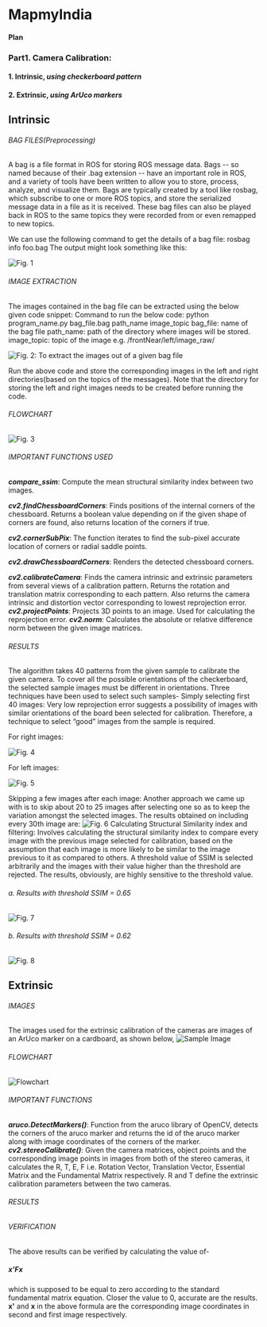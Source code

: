 # MapmyIndia
#### Plan



### Part1. Camera Calibration:
#### 1. Intrinsic, *using checkerboard pattern*
#### 2. Extrinsic, *using ArUco markers*


## Intrinsic


###### BAG FILES(Preprocessing)
A bag is a file format in ROS for storing ROS message data. Bags -- so named because of their .bag extension -- have an important role in ROS, and a variety of tools have been written to allow you to store, process, analyze, and visualize them.
Bags are typically created by a tool like rosbag, which subscribe to one or more ROS topics, and store the serialized message data in a file as it is received. These bag files can also be played back in ROS to the same topics they were recorded from or even remapped to new topics.

We can use the following command to get the details of a bag file:
rosbag info foo.bag
The output might look something like this:

![Fig. 1](https://github.com/GuptaAbhinavv/MapmyIndia/blob/master/images/image1.png)

###### IMAGE EXTRACTION
The images contained in the bag file can be extracted using the below given code snippet:
Command to run the below code:
                 python program_name.py bag_file.bag path_name image_topic
bag_file: name of the bag file
path_name: path of the directory where images will be stored.
image_topic: topic of the image e.g. /frontNear/left/image_raw/


![Fig. 2: To extract the images out of a given bag file](https://github.com/GuptaAbhinavv/MapmyIndia/blob/master/images/image2.png)



Run the above code and store the corresponding images in the left and right directories(based on the topics of the messages).
Note that the directory for storing the left and right images needs to be created before running the code. 















###### FLOWCHART

![Fig. 3](https://github.com/GuptaAbhinavv/MapmyIndia/blob/master/images/image3.png)


###### IMPORTANT FUNCTIONS USED 
**_compare_ssim_**: Compute the mean structural similarity index between two images.

**_cv2.findChessboardCorners_**: Finds positions of the internal corners of the chessboard. Returns a boolean value depending on if the given shape of corners are found, also returns location of the corners if true.

**_cv2.cornerSubPix_**: The function iterates to find the sub-pixel accurate location of corners or radial saddle points.

**_cv2.drawChessboardCorners_**: Renders the detected chessboard corners.

**_cv2.calibrateCamera_**: Finds the camera intrinsic and extrinsic parameters from several views of a calibration pattern. Returns the rotation and translation matrix corresponding to each pattern. Also returns the camera intrinsic and distortion vector corresponding to lowest reprojection error.
**_cv2.projectPoints_**: Projects 3D points to an image. Used for calculating the reprojection error.
**_cv2.norm_**: Calculates the absolute or relative difference norm between the given image matrices. 

###### RESULTS
The algorithm takes 40 patterns from the given sample to calibrate the given camera. To cover all the possible orientations of the checkerboard, the selected sample images must be different in orientations. Three techniques have been used to select such samples-
Simply selecting first 40 images: Very low reprojection error suggests a possibility of images with similar orientations of the board been selected for calibration.  Therefore, a technique to select “good” images from the sample is required.

For right images:

![Fig. 4](https://github.com/GuptaAbhinavv/MapmyIndia/blob/master/images/image4.png)


For left images:

![Fig. 5](https://github.com/GuptaAbhinavv/MapmyIndia/blob/master/images/image6.png)


Skipping a few images after each image: Another approach we came up with is to skip about 20 to 25 images after selecting one so as to keep the variation amongst the selected images. The results obtained on including every 30th image are:
 ![Fig. 6](https://github.com/GuptaAbhinavv/MapmyIndia/blob/master/images/image6.png)
Calculating Structural Similarity index and filtering: Involves calculating the structural similarity index to compare every image with the previous image selected for calibration, based on the assumption that each image is more likely to be similar to the image previous to it as compared to others. A threshold value of SSIM is selected arbitrarily and the images with their value higher than the threshold are rejected. The results, obviously, are highly sensitive to the threshold value. 
######    a. Results with threshold SSIM = 0.65

![Fig. 7](https://github.com/GuptaAbhinavv/MapmyIndia/blob/master/images/image7.png)


######    b. Results with threshold SSIM = 0.62

![Fig. 8](https://github.com/GuptaAbhinavv/MapmyIndia/blob/master/images/image8.png)




## Extrinsic

###### IMAGES
The images used for the extrinsic calibration of the cameras are images of an ArUco marker on a cardboard, as shown below,
![Sample Image](https://github.com/GuptaAbhinavv/MapmyIndia/blob/master/images/frame000000.png)

###### FLOWCHART

![Flowchart](https://github.com/GuptaAbhinavv/MapmyIndia/blob/master/images/Flowchart2.png)

###### IMPORTANT FUNCTIONS
**_aruco.DetectMarkers()_**: Function from the aruco library of OpenCV, detects the corners of the aruco marker and returns the id of the aruco marker along with image coordinates of the corners of the marker.
**_cv2.stereoCalibrate()_**: Given the camera matrices, object points and the corresponding image points in images from both of the stereo cameras, it calculates the R, T, E, F i.e. Rotation Vector, Translation Vector,  Essential Matrix and the Fundamental Matrix respectively. R and T define the extrinsic calibration parameters between the two cameras.
###### RESULTS

###### VERIFICATION
The above results can be verified by calculating the value of-
##### x'Fx
which is supposed to be equal to zero according to the standard fundamental matrix equation. Closer the value to 0, accurate are the results.
**x'** and **x** in the above formula are the corresponding image coordinates in second and first image respectively.
